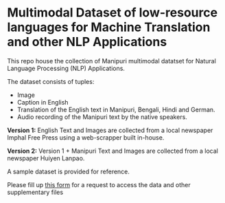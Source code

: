 # Multimodal Dataset of low-resource languages for Machine Translation and other NLP Applications

This repo house the collection of Manipuri multimodal datatset for Natural Language Processing (NLP) Applications.

The dataset consists of tuples:

- Image
- Caption in English
- Translation of the English text in Manipuri, Bengali, Hindi and German.
- Audio recording of the Manipuri text by the native speakers.

**Version 1:** English Text and Images are collected from a local newspaper Imphal Free Press using a web-scrapper built in-house.

**Version 2:** Version 1 + Manipuri Text and Images are collected from a local newspaper Huiyen Lanpao.

A sample dataset is provided for reference.

Please fill up [this form](https://forms.gle/qFkhEuTWF8V75yPn6) for a request to access the data and other supplementary files

